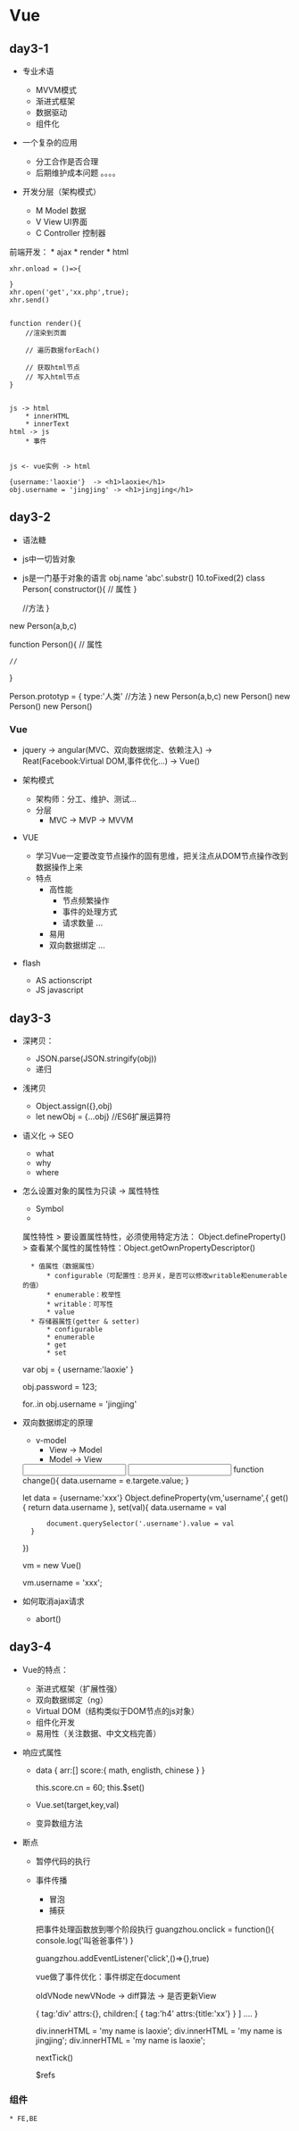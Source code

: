 # Vue

## day3-1

* 专业术语
    * MVVM模式
    * 渐进式框架
    * 数据驱动
    * 组件化

* 一个复杂的应用
    * 分工合作是否合理
    * 后期维护成本问题
    。。。。


* 开发分层（架构模式）
    * M     Model       数据
    * V     View        UI界面
    * C     Controller  控制器


前端开发：
    * ajax
    * render
    * html

    xhr.onload = ()=>{
        
    }
    xhr.open('get','xx.php',true);
    xhr.send()


    function render(){
        //渲染到页面

        // 遍历数据forEach()

        // 获取html节点
        // 写入html节点
    }


    js -> html
        * innerHTML
        * innerText
    html -> js
        * 事件


    js <- vue实例 -> html

    {username:'laoxie'}  -> <h1>laoxie</h1>
    obj.username = 'jingjing' -> <h1>jingjing</h1>


## day3-2
* 语法糖
* js中一切皆对象
* js是一门基于对象的语言
    obj.name
    'abc'.substr()
    10.toFixed(2)
class Person{
    constructor(){
        // 属性
    }

    //方法
}

new Person(a,b,c)

function Person(){
    // 属性

    //
}

Person.prototyp = {
    type:'人类'
    //方法
}
new Person(a,b,c)
new Person()
new Person()
new Person()

### Vue
* jquery -> angular(MVC、双向数据绑定、依赖注入) -> Reat(Facebook:Virtual DOM,事件优化...) -> Vue()

* 架构模式 
    * 架构师：分工、维护、测试...
    * 分层
        * MVC -> MVP -> MVVM


* VUE
    * 学习Vue一定要改变节点操作的固有思维，把关注点从DOM节点操作改到数据操作上来
    * 特点
        * 高性能
            * 节点频繁操作
            * 事件的处理方式
            * 请求数量
            ...
        * 易用
        * 双向数据绑定
        ...

* flash
    * AS actionscript
    * JS javascript


## day3-3

* 深拷贝：
    * JSON.parse(JSON.stringify(obj))
    * 递归
* 浅拷贝
    * Object.assign({},obj)
    * let newObj = {...obj} //ES6扩展运算符

* 语义化 -> SEO
    * what
    * why
    * where

* 怎么设置对象的属性为只读 -> 属性特性
    * Symbol
    *


    属性特性
        > 要设置属性特性，必须使用特定方法： Object.defineProperty()
        > 查看某个属性的属性特性：Object.getOwnPropertyDescriptor()
        
        * 值属性（数据属性）
            * configurable（可配置性：总开关，是否可以修改writable和enumerable的值）
            * enumerable：枚举性
            * writable：可写性
            * value
        * 存储器属性(getter & setter)
            * configurable
            * enumerable
            * get
            * set

    var obj = {
        username:'laoxie'
    }

    obj.password = 123;

    for..in
    obj.username = 'jingjing'


* 双向数据绑定的原理
    * v-model
        * View -> Model
        * Model -> View

    <input type="text" v-model="username">
    <input type="text" oninput="change()" :value="username">
    function change(){
        data.username = e.targete.value;
    }

    let data = {username:'xxx'}
    Object.defineProperty(vm,'username',{
        get(){
            return data.username
        },
        set(val){
            data.username = val

            document.querySelector('.username').value = val
        }
    })

    vm = new Vue()

    vm.username = 'xxx';


* 如何取消ajax请求
    * abort()

## day3-4
* Vue的特点：
    * 渐进式框架（扩展性强）
    * 双向数据绑定（ng）
    * Virtual DOM（结构类似于DOM节点的js对象）
    * 组件化开发
    * 易用性（关注数据、中文文档完善）

* 响应式属性
    * data
        {
            arr:[]
            score:{
                math,
                englisth,
                chinese
            }
        }

        this.score.cn = 60;
        this.$set()
    * Vue.set(target,key,val)
    * 变异数组方法

* 断点
    * 暂停代码的执行
    * 事件传播
        * 冒泡
        * 捕获

        把事件处理函数放到哪个阶段执行
        guangzhou.onclick = function(){
            console.log('叫爸爸事件')
        }

        guangzhou.addEventListener('click',()=>{},true)

        vue做了事件优化：事件绑定在document

        oldVNode    newVNode  -> diff算法 -> 是否更新View

        {
            tag:'div'
            attrs:{},
            children:[
                {
                    tag:'h4'
                    attrs:{title:'xx'}
                }
            ]
            ....
        }

        div.innerHTML = 'my name is laoxie';
        div.innerHTML = 'my name is jingjing';
        div.innerHTML = 'my name is laoxie';

        nextTick()

        $refs


### 组件
    * FE,BE